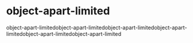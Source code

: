 # object-apart-limited
object-apart-limitedobject-apart-limitedobject-apart-limitedobject-apart-limitedobject-apart-limitedobject-apart-limited
